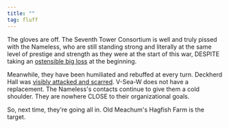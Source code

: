 ```yaml
---
title: ""
tag: fluff
---
```


The gloves are off. The Seventh Tower Consortium is well and truly pissed with the Nameless, who are still standing strong and literally at the same level of prestige and strength as they were at the start of this war, DESPITE taking an [ostensible big loss](/story/act-6/2023-11-02) at the beginning. 

Meanwhile, they have been humiliated and rebuffed at every turn. Deckherd Hall was [visibly attacked and scarred](/story/act-6/2023-11-16). V-Sea-W does not have a replacement. The Nameless's contacts continue to give them a cold shoulder. They are nowhere CLOSE to their organizational goals.

So, next time, they're going all in. Old Meachum's Hagfish Farm is the target.